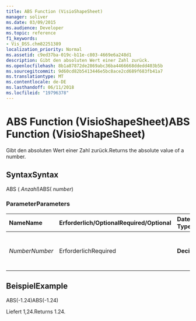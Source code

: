 ```yaml
---
title: ABS Function (VisioShapeSheet)
manager: soliver
ms.date: 03/09/2015
ms.audience: Developer
ms.topic: reference
f1_keywords:
- Vis_DSS.chm82251389
localization_priority: Normal
ms.assetid: c9ed37ba-019c-b11e-c803-4669e6a248d1
description: Gibt den absoluten Wert einer Zahl zurück.
ms.openlocfilehash: 8b1a87872de2869abc36ba4466668ddedd403b5b
ms.sourcegitcommit: 9d60cd82b5413446e5bc8ace2cd689f683fb41a7
ms.translationtype: MT
ms.contentlocale: de-DE
ms.lasthandoff: 06/11/2018
ms.locfileid: "19796378"
---
```

# <a name="abs-function-visioshapesheet"></a><span data-ttu-id="09238-103">ABS Function (VisioShapeSheet)</span><span class="sxs-lookup"><span data-stu-id="09238-103">ABS Function (VisioShapeSheet)</span></span>

<span data-ttu-id="09238-104">Gibt den absoluten Wert einer Zahl zurück.</span><span class="sxs-lookup"><span data-stu-id="09238-104">Returns the absolute value of a number.</span></span>
  
## <a name="syntax"></a><span data-ttu-id="09238-105">Syntax</span><span class="sxs-lookup"><span data-stu-id="09238-105">Syntax</span></span>

<span data-ttu-id="09238-106">ABS ( *Anzahl*)</span><span class="sxs-lookup"><span data-stu-id="09238-106">ABS( *number*)</span></span> 
  
### <a name="parameters"></a><span data-ttu-id="09238-107">Parameter</span><span class="sxs-lookup"><span data-stu-id="09238-107">Parameters</span></span>

|<span data-ttu-id="09238-108">**Name**</span><span class="sxs-lookup"><span data-stu-id="09238-108">**Name**</span></span>|<span data-ttu-id="09238-109">**Erforderlich/Optional**</span><span class="sxs-lookup"><span data-stu-id="09238-109">**Required/Optional**</span></span>|<span data-ttu-id="09238-110">**Datentyp**</span><span class="sxs-lookup"><span data-stu-id="09238-110">**Data Type**</span></span>|<span data-ttu-id="09238-111">**Beschreibung**</span><span class="sxs-lookup"><span data-stu-id="09238-111">**Description**</span></span>|
|:-----|:-----|:-----|:-----|
| <span data-ttu-id="09238-112">_Number_</span><span class="sxs-lookup"><span data-stu-id="09238-112">_Number_</span></span> <br/> |<span data-ttu-id="09238-113">Erforderlich</span><span class="sxs-lookup"><span data-stu-id="09238-113">Required</span></span>  <br/> |<span data-ttu-id="09238-114">**Decimal**</span><span class="sxs-lookup"><span data-stu-id="09238-114">**Decimal**</span></span> <br/> |<span data-ttu-id="09238-115">Die Zahl, deren absoluter Wert ermittelt werden soll.</span><span class="sxs-lookup"><span data-stu-id="09238-115">The number whose absolute value you want to find.</span></span>  <br/> |
   
## <a name="example"></a><span data-ttu-id="09238-116">Beispiel</span><span class="sxs-lookup"><span data-stu-id="09238-116">Example</span></span>

<span data-ttu-id="09238-117">ABS(-1.24)</span><span class="sxs-lookup"><span data-stu-id="09238-117">ABS(-1.24)</span></span> 
  
<span data-ttu-id="09238-118">Liefert 1,24.</span><span class="sxs-lookup"><span data-stu-id="09238-118">Returns 1.24.</span></span>
  

